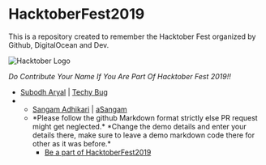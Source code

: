 # HacktoberFest2019
This is a repository created to remember the Hacktober Fest organized by Github, DigitalOcean and Dev.

![Hacktober Logo ](https://hacktoberfest.digitalocean.com/assets/logo-hf19-full-10f3c000cea930c76acc1dedc516ea7118b95353220869a3051848e45ff1d656.svg)

*Do Contribute Your Name If You Are Part Of Hacktober Fest 2019!!*
<ul>
<li> <a href="https://github.com/asubodh/">Subodh Aryal</a> | <a href="https://techybug.com/">Techy Bug</a><li>
<ul>
<li> <a href="https://github.com/asangam/">Sangam Adhikari</a> | <a href="https://asangam.com.no/">aSangam</a><li>
*Please follow the github Markdown format strictly else PR request might get neglected.*
*Change the demo details and enter your details there, make sure to leave a demo markdown code there for other as it was before.*

* [Be a part of HacktoberFest2019](https://hacktoberfest.digitalocean.com/)
